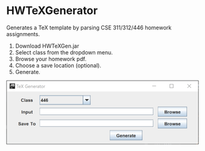 # HWTeXGenerator
Generates a TeX template by parsing CSE 311/312/446 homework assignments. 
1. Download HWTeXGen.jar
2. Select class from the dropdown menu.
3. Browse your homework pdf.
4. Choose a save location (optional).
5. Generate.

![GUI image](https://github.com/NelsonTanCS/HWTeXGenerator/blob/master/texgen.PNG)
